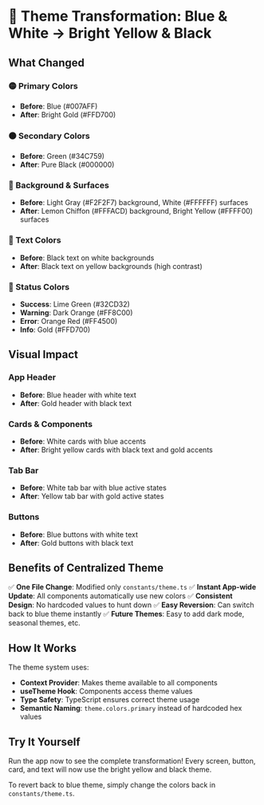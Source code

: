 # 🎨 Theme Transformation: Blue & White → Bright Yellow & Black

## What Changed

### 🟡 Primary Colors
- **Before**: Blue (#007AFF) 
- **After**: Bright Gold (#FFD700)

### ⚫ Secondary Colors  
- **Before**: Green (#34C759)
- **After**: Pure Black (#000000)

### 🎨 Background & Surfaces
- **Before**: Light Gray (#F2F2F7) background, White (#FFFFFF) surfaces
- **After**: Lemon Chiffon (#FFFACD) background, Bright Yellow (#FFFF00) surfaces

### 📝 Text Colors
- **Before**: Black text on white backgrounds
- **After**: Black text on yellow backgrounds (high contrast)

### 🌈 Status Colors
- **Success**: Lime Green (#32CD32)
- **Warning**: Dark Orange (#FF8C00) 
- **Error**: Orange Red (#FF4500)
- **Info**: Gold (#FFD700)

## Visual Impact

### App Header
- **Before**: Blue header with white text
- **After**: Gold header with black text

### Cards & Components
- **Before**: White cards with blue accents
- **After**: Bright yellow cards with black text and gold accents

### Tab Bar
- **Before**: White tab bar with blue active states
- **After**: Yellow tab bar with gold active states

### Buttons
- **Before**: Blue buttons with white text
- **After**: Gold buttons with black text

## Benefits of Centralized Theme

✅ **One File Change**: Modified only `constants/theme.ts`
✅ **Instant App-wide Update**: All components automatically use new colors
✅ **Consistent Design**: No hardcoded values to hunt down
✅ **Easy Reversion**: Can switch back to blue theme instantly
✅ **Future Themes**: Easy to add dark mode, seasonal themes, etc.

## How It Works

The theme system uses:
- **Context Provider**: Makes theme available to all components
- **useTheme Hook**: Components access theme values
- **Type Safety**: TypeScript ensures correct theme usage
- **Semantic Naming**: `theme.colors.primary` instead of hardcoded hex values

## Try It Yourself

Run the app now to see the complete transformation! Every screen, button, card, and text will now use the bright yellow and black theme.

To revert back to blue theme, simply change the colors back in `constants/theme.ts`.
